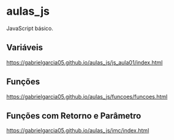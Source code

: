 # aulas_js
JavaScript básico.

## Variáveis 
https://gabrielgarcia05.github.io/aulas_js/js_aula01/index.html
## Funções 
https://gabrielgarcia05.github.io/aulas_js/funcoes/funcoes.html
## Funções com Retorno e Parâmetro 
https://gabrielgarcia05.github.io/aulas_js/imc/index.html
